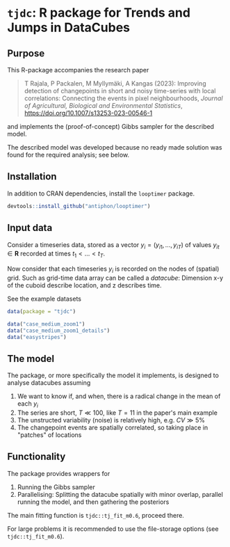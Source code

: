 # `tjdc`: R package for Trends and Jumps in DataCubes


## Purpose

This R-package accompanies the research paper

> T Rajala, P Packalen, M Myllymäki, A Kangas (2023): Improving detection of changepoints in short and noisy time-series with local correlations: Connecting the events in pixel neighbourhoods, *Journal of Agricultural, Biological and Environmental Statistics*, https://doi.org/10.1007/s13253-023-00546-1
 
and implements the (proof-of-concept) Gibbs sampler for the described model. 

The described model was developed because no ready made solution was found for the required analysis; see below.


## Installation

In addition to CRAN dependencies, install the `looptimer` package.

```r
devtools::install_github("antiphon/looptimer")
```

## Input data

Consider a timeseries data, stored as a vector $y_i=(y_{i1},...,y_{iT})$ of values 
$y_{it}\in\mathbf{R}$ recorded at times $t_1 < ... < t_T$. 

Now consider that each timeseries $y_i$ is recorded on the nodes of (spatial) grid. Such as grid-time data array can be called a *datacube*: Dimension x-y of the cuboid describe location, and z describes time. 

See the example datasets

```r
data(package = "tjdc")

data("case_medium_zoom1")
data("case_medium_zoom1_details")
data("easystripes")
```

## The model

The package, or more specifically the model it implements, is designed to analyse datacubes assuming

1. We want to know if, and when, there is a radical change in the mean of each $y_i$
2. The series are short, $T\ll 100$, like $T=11$ in the paper's main example
3. The unstructed variability (noise) is relatively high, e.g. $CV \gg 5\%$
4. The changepoint events are spatially correlated, so taking place in "patches" of locations

## Functionality

The package provides wrappers for 

1. Running the Gibbs sampler
1. Parallelising: Splitting the datacube spatially with minor overlap, parallel running the model, and then gathering the posteriors

The main fitting function is `tjdc::tj_fit_m0.6`, proceed there.

For large problems it is recommended to use the file-storage options (see `tjdc::tj_fit_m0.6`).


